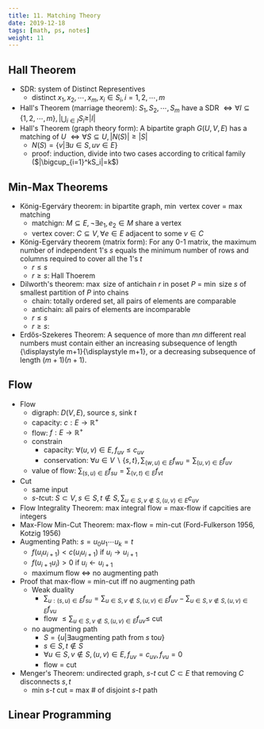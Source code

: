 ```yaml
---
title: 11. Matching Theory
date: 2019-12-18
tags: [math, ps, notes]
weight: 11
---
```


## Hall Theorem

* SDR: system of Distinct Representives
  * distinct $x_1,x_2,\cdots,x_m,x_i\in S_i,i=1,2,\cdots,m$
* Hall's Theorem (marriage theorem): $S_1,S_2,\cdots,S_m$ have a SDR $\iff \forall I\subseteq\{1,2,\cdots,m\},|\bigcup_{i\in I}S_i\geq|I|$
* Hall's Theorem (graph theory form): A bipartite graph $G(U,V,E)$ has a matching of $U$ $\iff\forall S\subseteq U,|N(S)|\geq|S|$
  * $N(S)=\{v|\exists u\in S,uv\in E\}$
  * proof: induction, divide into two cases according to critical family ($|\bigcup_{i=1}^kS_i|=k$)

## Min-Max Theorems

* König-Egerváry theorem: in bipartite graph, $\min$ vertex cover = $\max$ matching
  * matchign: $M\subseteq E,\neg\exists e_1,e_2\in M$ share a vertex
  * vertex cover: $C\subseteq V,\forall e\in E$ adjacent to some $v\in C$
* König-Egerváry theorem (matrix form): For any 0-1 matrix, the maximum number of independent 1's $s$ equals the minimum number of rows and columns required to cover all the 1's $t$
  * $r\leq s$
  * $r\geq s$: Hall Thoerem
* Dilworth's theorem: $\max$ size of antichain $r$ in poset $P$ $=$ $\min$ size $s$ of smallest partition of $P$ into chains
  * chain: totally ordered set, all pairs of elements are comparable
  * antichain: all pairs of elements are incomparable
  * $r\leq s$
  * $r\geq s$: 
* Erdős-Szekeres Theorem: A sequence of more than $mn$ different real numbers must contain either an increasing subsequence of length {\displaystyle m+1}{\displaystyle m+1}, or a decreasing subsequence of length $(m+1)(n+1)$.

## Flow

* Flow
  * digraph: $D(V,E)$, source $s$, sink $t$
  * capacity: $c:E\rightarrow\mathbb{R}^+$
  * flow: $f:E\rightarrow\mathbb{R}^+$
  * constrain
    * capacity: $\forall(u,v)\in E,f_{uv}\leq c_{uv}$
    * conservation: $\forall u\in V\backslash\{s,t\},\sum_{(w,u)\in E}f_{wu}=\sum_{(u,v)\in E}f_{uv}$
  * value of flow: $\sum_{(s,u)\in E}f_{su}=\sum_{(v,t)\in E}f_{vt}$
* Cut
  * same input
  * $s$-$t$cut: $S\subset V,s\in S,t\notin S,\sum_{u\in S,v\notin S,(u,v)\in E}c_{uv}$
* Flow Integrality Theorem: max integral flow = max-flow if capcities are integers
* Max-Flow Min-Cut Theorem: max-flow = min-cut (Ford-Fulkerson 1956, Kotzig 1956)
* Augmenting Path: $s=u_0u_1\cdots u_k=t$
  * $f(u_iu_{i+1})<c(u_iu_{i+1})$ if $u_i\rightarrow u_{i+1}$
  * $f(u_{i+1}u_i)>0$ if $u_i\leftarrow u_{i+1}$
  * maximum flow $\iff$ no augmenting path
* Proof that max-flow = min-cut iff no augmenting path
  * Weak duality
    * $\sum_{u:(s,u)\in E}f_{su}=\sum_{u\in S,v\notin S,(u,v)\in E}f_{uv}-\sum_{u\in S,v\notin S,(u,v)\in E}f_{vu}$
    * flow $\leq \sum_{u\in S,v\notin S,(u,v)\in E}f_{uv}\leq$ cut
  * no augmenting path
    * $S=\{u|\exists \text{augmenting path from } s \text{ to} u\}$
    * $s\in S,t\notin S$
    * $\forall u\in S,v\notin S,(u,v)\in E,f_{uv}=c_{uv},f_{vu}=0$
    * flow = cut
* Menger's Theorem: undirected graph, $s$-$t$ cut $C\subset E$ that removing $C$ disconnects $s,t$
  * min $s$-$t$ cut = max # of disjoint $s$-$t$ path

## Linear Programming